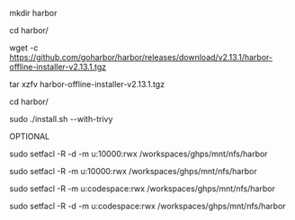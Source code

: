 mkdir harbor

cd harbor/

wget -c https://github.com/goharbor/harbor/releases/download/v2.13.1/harbor-offline-installer-v2.13.1.tgz

tar xzfv harbor-offline-installer-v2.13.1.tgz 

cd harbor/

sudo ./install.sh --with-trivy

OPTIONAL

sudo setfacl -R -d -m u:10000:rwx /workspaces/ghps/mnt/nfs/harbor 

sudo setfacl -R -m u:10000:rwx /workspaces/ghps/mnt/nfs/harbor 

sudo setfacl -R -m u:codespace:rwx /workspaces/ghps/mnt/nfs/harbor 

sudo setfacl -R -d -m u:codespace:rwx /workspaces/ghps/mnt/nfs/harbor
